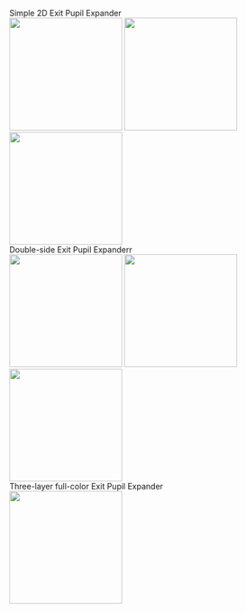 Simple 2D Exit Pupil Expander<br>
<img src="https://github.com/user-attachments/assets/2fe0b48e-e7de-4d50-80fa-1633e9b4dd7c" height="200">
<img src="https://github.com/user-attachments/assets/2fabe605-2bc5-4f3e-b19e-8f9426a37ce2" height="200">
<img src="https://github.com/user-attachments/assets/a4ba8e4f-0c68-48c9-be27-e6ea79ac2377" height="200"><br>
Double-side Exit Pupil Expanderr<br>
<img src="https://github.com/user-attachments/assets/182483bc-569d-4803-b26d-deeadfd62212" height="200">
<img src="https://github.com/user-attachments/assets/2c143bbf-6ce3-4057-a95c-bb6330b9ef34" height="200">
<img src="https://github.com/user-attachments/assets/ad7a4405-a5c5-478c-80f9-5439e07f2a82" height="200"><br>
Three-layer full-color Exit Pupil Expander<br>
<img src="https://github.com/user-attachments/assets/ba183772-8b33-4e5c-8f49-f22352ba84de" height="200">

